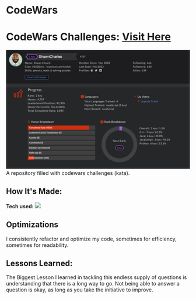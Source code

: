 # CodeWars
# CodeWars Challenges: <a target="_blank" href="https://www.codewars.com/users/CorePh" >Visit Here</a> 

![alt tag](https://github.com/CharlesCreativeContent/CodeWars/blob/master/Screen%20Shot%202022-02-10%20at%202.54.15%20AM.png)
A repository filled with codewars challenges (kata).

## How It's Made:

**Tech used:** <img src="https://img.shields.io/static/v1?label=|&message=JAVASCRIPT&color=3c7f5d&style=plastic&logo=javascript"/>

## Optimizations

I consistently refactor and optimize my code, sometimes for efficiency, sometimes for readability. 

## Lessons Learned:

The Biggest Lesson I learned in tackling this endless supply of questions is understanding that there is a long way to go. Not being able to answer a question is okay, as long as you take the initiative to improve.